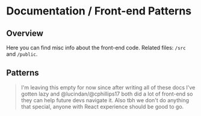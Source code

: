 # Documentation / Front-end Patterns

## Overview

Here you can find misc info about the front-end code. Related files: `/src` and `/public`.

## Patterns

> I'm leaving this empty for now since after writing all of these docs I've gotten lazy and @lucindan/@cphillips17 both did a lot of front-end so they can help future devs navigate it. Also tbh we don't do anything that special, anyone with React experience should be good to go.
